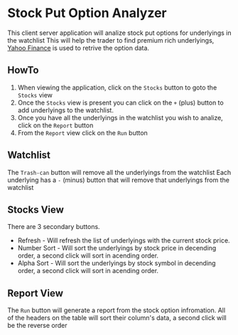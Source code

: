 # Stock Put Option Analyzer

This client server application will analize stock put options for underlyings in the watchlist
This will help the trader to find premium rich underlyings, 
[Yahoo Finance](http://finance.yahoo.com) is used to retrive the option data.


## HowTo

1. When viewing the application, click on the `Stocks` button to goto the `Stocks` view
2. Once the `Stocks` view is present you can click on the `+` (plus) button to add underlyings to the watchlist.
3. Once you have all the underlyings in the watchlist you wish to analize, click on the `Report` button 
4. From the `Report` view click on the `Run` button


## Watchlist

The `Trash-can` button will remove all the underlyings from the watchlist
Each underlying has a `-` (minus) button that will remove that underlyings from the watchlist


## Stocks View

There are 3 secondary buttons.
* Refresh - Will refresh the list of underlyings with the current stock price.
* Number Sort - Will sort the underlyings by stock price in decending order, a second click will sort in acending order.
* Alpha Sort - Will sort the underlyings by stock symbol in decending order, a second click will sort in acending order.


## Report View

The `Run` button will generate a report from the stock option infromation.
All of the headers on the table will sort their column's data, a second click will be the reverse order
